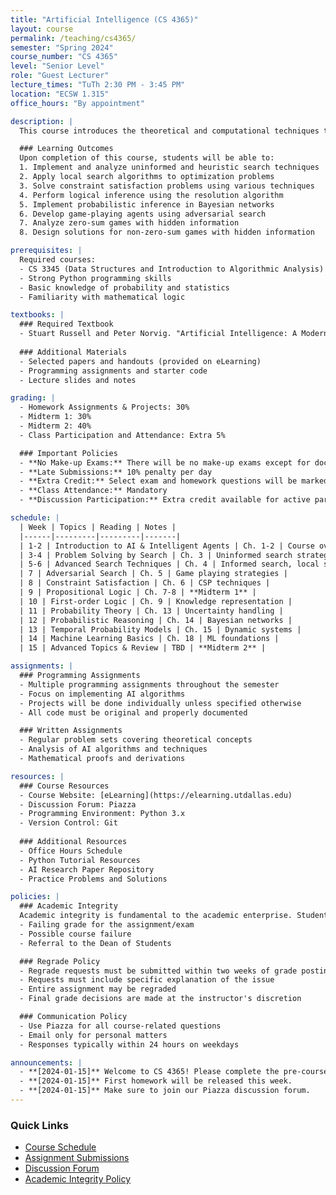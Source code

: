 ```yaml
---
title: "Artificial Intelligence (CS 4365)"
layout: course
permalink: /teaching/cs4365/
semester: "Spring 2024"
course_number: "CS 4365"
level: "Senior Level"
role: "Guest Lecturer"
lecture_times: "TuTh 2:30 PM - 3:45 PM"
location: "ECSW 1.315"
office_hours: "By appointment"

description: |
  This course introduces the theoretical and computational techniques that serve as a foundation for the study of artificial intelligence (AI). Students will learn fundamental concepts in AI including search algorithms, knowledge representation, reasoning systems, and game theory, while gaining practical experience through programming assignments and projects.

  ### Learning Outcomes
  Upon completion of this course, students will be able to:
  1. Implement and analyze uninformed and heuristic search techniques
  2. Apply local search algorithms to optimization problems
  3. Solve constraint satisfaction problems using various techniques
  4. Perform logical inference using the resolution algorithm
  5. Implement probabilistic inference in Bayesian networks
  6. Develop game-playing agents using adversarial search
  7. Analyze zero-sum games with hidden information
  8. Design solutions for non-zero-sum games with hidden information

prerequisites: |
  Required courses:
  - CS 3345 (Data Structures and Introduction to Algorithmic Analysis)
  - Strong Python programming skills
  - Basic knowledge of probability and statistics
  - Familiarity with mathematical logic

textbooks: |
  ### Required Textbook
  - Stuart Russell and Peter Norvig. "Artificial Intelligence: A Modern Approach" (3rd Edition), Prentice Hall
  
  ### Additional Materials
  - Selected papers and handouts (provided on eLearning)
  - Programming assignments and starter code
  - Lecture slides and notes

grading: |
  - Homework Assignments & Projects: 30%
  - Midterm 1: 30%
  - Midterm 2: 40%
  - Class Participation and Attendance: Extra 5%

  ### Important Policies
  - **No Make-up Exams:** There will be no make-up exams except for documented medical emergencies
  - **Late Submissions:** 10% penalty per day
  - **Extra Credit:** Select exam and homework questions will be marked for extra credit
  - **Class Attendance:** Mandatory
  - **Discussion Participation:** Extra credit available for active participation

schedule: |
  | Week | Topics | Reading | Notes |
  |------|---------|---------|-------|
  | 1-2 | Introduction to AI & Intelligent Agents | Ch. 1-2 | Course overview, AI foundations |
  | 3-4 | Problem Solving by Search | Ch. 3 | Uninformed search strategies |
  | 5-6 | Advanced Search Techniques | Ch. 4 | Informed search, local search |
  | 7 | Adversarial Search | Ch. 5 | Game playing strategies |
  | 8 | Constraint Satisfaction | Ch. 6 | CSP techniques |
  | 9 | Propositional Logic | Ch. 7-8 | **Midterm 1** |
  | 10 | First-order Logic | Ch. 9 | Knowledge representation |
  | 11 | Probability Theory | Ch. 13 | Uncertainty handling |
  | 12 | Probabilistic Reasoning | Ch. 14 | Bayesian networks |
  | 13 | Temporal Probability Models | Ch. 15 | Dynamic systems |
  | 14 | Machine Learning Basics | Ch. 18 | ML foundations |
  | 15 | Advanced Topics & Review | TBD | **Midterm 2** |

assignments: |
  ### Programming Assignments
  - Multiple programming assignments throughout the semester
  - Focus on implementing AI algorithms
  - Projects will be done individually unless specified otherwise
  - All code must be original and properly documented

  ### Written Assignments
  - Regular problem sets covering theoretical concepts
  - Analysis of AI algorithms and techniques
  - Mathematical proofs and derivations

resources: |
  ### Course Resources
  - Course Website: [eLearning](https://elearning.utdallas.edu)
  - Discussion Forum: Piazza
  - Programming Environment: Python 3.x
  - Version Control: Git
  
  ### Additional Resources
  - Office Hours Schedule
  - Python Tutorial Resources
  - AI Research Paper Repository
  - Practice Problems and Solutions

policies: |
  ### Academic Integrity
  Academic integrity is fundamental to the academic enterprise. Students are expected to work independently on all assignments and exams unless explicitly instructed otherwise. Any form of cheating, plagiarism, or unauthorized collaboration will result in:
  - Failing grade for the assignment/exam
  - Possible course failure
  - Referral to the Dean of Students

  ### Regrade Policy
  - Regrade requests must be submitted within two weeks of grade posting
  - Requests must include specific explanation of the issue
  - Entire assignment may be regraded
  - Final grade decisions are made at the instructor's discretion

  ### Communication Policy
  - Use Piazza for all course-related questions
  - Email only for personal matters
  - Responses typically within 24 hours on weekdays

announcements: |
  - **[2024-01-15]** Welcome to CS 4365! Please complete the pre-course survey by Friday.
  - **[2024-01-15]** First homework will be released this week.
  - **[2024-01-15]** Make sure to join our Piazza discussion forum.
---
```


### Quick Links
- [Course Schedule](#schedule)
- [Assignment Submissions](https://elearning.utdallas.edu)
- [Discussion Forum](https://piazza.com)
- [Academic Integrity Policy](#policies)